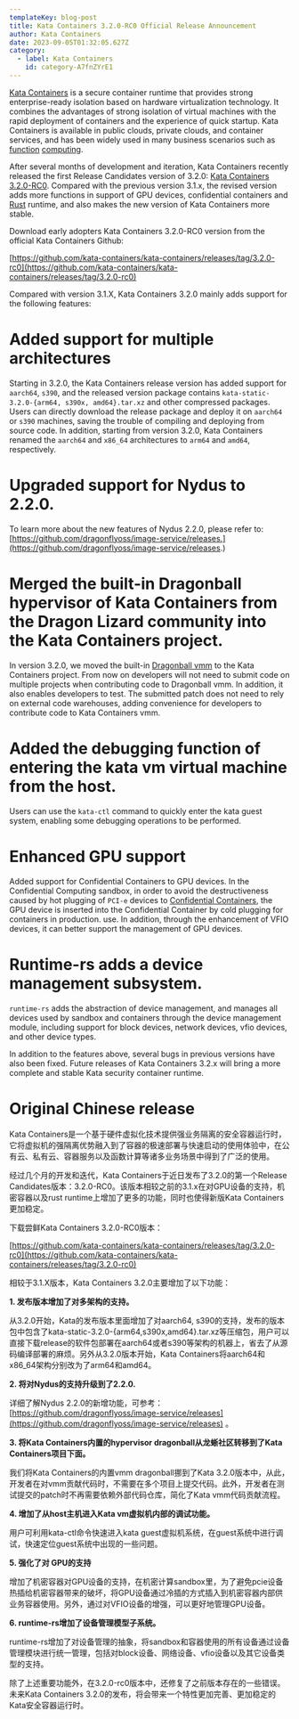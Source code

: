 ```yaml
---
templateKey: blog-post
title: Kata Containers 3.2.0-RC0 Official Release Announcement
author: Kata Containers
date: 2023-09-05T01:32:05.627Z
category: 
  - label: Kata Containers 
    id: category-A7fnZYrE1
---
```


[Kata Containers](https://github.com/kata-containers/kata-containers) is a secure container runtime that provides strong enterprise-ready isolation based on hardware virtualization technology. It combines the advantages of strong isolation of virtual machines with the rapid deployment of containers and the experience of quick startup. Kata Containers is available in public clouds, private clouds, and container services, and has been widely used in many business scenarios such as [function](https://help.aliyun.com/zh/fc/product-overview/what-is-function-compute) [computing](https://www.alibabacloud.com/product/function-compute).

After several months of development and iteration, Kata Containers recently released the first Release Candidates version of 3.2.0: [Kata Containers 3.2.0-RC0](https://github.com/kata-containers/kata-containers/releases/tag/3.2.0-rc0). Compared with the previous version 3.1.x, the revised version adds more functions in support of GPU devices, confidential containers and [Rust](https://www.rust-lang.org/) runtime, and also makes the new version of Kata Containers more stable.

Download early adopters Kata Containers 3.2.0-RC0 version from the official Kata Containers Github:

[https://github.com/kata-containers/kata-containers/releases/tag/3.2.0-rc0](https://github.com/kata-containers/kata-containers/releases/tag/3.2.0-rc0)

Compared with version 3.1.X, Kata Containers 3.2.0 mainly adds support for the following features:

# Added support for multiple architectures

Starting in 3.2.0, the Kata Containers release version has added support for `aarch64`, `s390`, and the released version package contains `kata-static-3.2.0-{arm64, s390x, amd64}.tar.xz` and other compressed packages. Users can directly download the release package and deploy it on `aarch64` or `s390` machines, saving the trouble of compiling and deploying from source code. In addition, starting from version 3.2.0, Kata Containers renamed the `aarch64` and `x86_64` architectures to `arm64` and `amd64`, respectively.

# Upgraded support for Nydus to 2.2.0.

To learn more about the new features of Nydus 2.2.0, please refer to: [https://github.com/dragonflyoss/image-service/releases.](https://github.com/dragonflyoss/image-service/releases.)

# Merged the built-in Dragonball hypervisor of Kata Containers from the Dragon Lizard community into the Kata Containers project.

In version 3.2.0, we moved the built-in [Dragonball vmm](https://github.com/openanolis/dragonball-sandbox) to the Kata Containers project. From now on developers will not need to submit code on multiple projects when contributing code to Dragonball vmm. In addition, it also enables developers to test. The submitted patch does not need to rely on external code warehouses, adding convenience for developers to contribute code to Kata Containers vmm.

# Added the debugging function of entering the kata vm virtual machine from the host.

Users can use the `kata-ctl` command to quickly enter the kata guest system, enabling some debugging operations to be performed.

# Enhanced GPU support

Added support for Confidential Containers to GPU devices. In the Confidential Computing sandbox, in order to avoid the destructiveness caused by hot plugging of `PCI-e` devices to [Confidential Containers](https://github.com/confidential-containers), the GPU device is inserted into the Confidential Container by cold plugging for containers in production. use. In addition, through the enhancement of VFIO devices, it can better support the management of GPU devices.

# Runtime-rs adds a device management subsystem.

`runtime-rs` adds the abstraction of device management, and manages all devices used by sandbox and containers through the device management module, including support for block devices, network devices, vfio devices, and other device types.

In addition to the features above, several bugs in previous versions have also been fixed. Future releases of Kata Containers 3.2.x will bring a more complete and stable Kata security container runtime.

# Original Chinese release

Kata Containers是一个基于硬件虚拟化技术提供强业务隔离的安全容器运行时，它将虚拟机的强隔离优势融入到了容器的极速部署与快速启动的使用体验中，在公有云、私有云、容器服务以及函数计算等诸多业务场景中得到了广泛的使用。

经过几个月的开发和迭代，Kata Containers于近日发布了3.2.0的第一个Release Candidates版本：3.2.0-RC0。该版本相较之前的3.1.x在对GPU设备的支持，机密容器以及rust runtime上增加了更多的功能，同时也使得新版Kata Containers更加稳定。

下载尝鲜Kata Containers 3.2.0-RC0版本：

[https://github.com/kata-containers/kata-containers/releases/tag/3.2.0-rc0](https://github.com/kata-containers/kata-containers/releases/tag/3.2.0-rc0)

相较于3.1.X版本，Kata Containers 3.2.0主要增加了以下功能：

**1\. 发布版本增加了对多架构的支持。**

从3.2.0开始，Kata的发布版本里面增加了对aarch64, s390的支持，发布的版本包中包含了kata-static-3.2.0-{arm64,s390x,amd64}.tar.xz等压缩包，用户可以直接下载release的软件包部署在aarch64或者s390等架构的机器上，省去了从源码编译部署的麻烦。另外从3.2.0版本开始，Kata Containers将aarch64和x86\_64架构分别改为了arm64和amd64。

**2\. 将对Nydus的支持升级到了2.2.0.**

详细了解Nydus 2.2.0的新增功能，可参考：[https://github.com/dragonflyoss/image-service/releases](https://github.com/dragonflyoss/image-service/releases) 。

**3\. 将Kata Containers内置的hypervisor dragonball从龙蜥社区转移到了Kata Containers项目下面。**

我们将Kata Containers的内置vmm dragonball挪到了Kata 3.2.0版本中，从此，开发者在对vmm贡献代码时，不需要在多个项目上提交代码。此外，开发者在测试提交的patch时不再需要依赖外部代码仓库，简化了Kata vmm代码贡献流程。

**4\. 增加了从host主机进入Kata vm虚拟机内部的调试功能。**

用户可利用kata-ctl命令快速进入kata guest虚拟机系统，在guest系统中进行调试，快速定位guest系统中出现的一些问题。

**5\. 强化了对 GPU的支持**

增加了机密容器对GPU设备的支持，在机密计算sandbox里，为了避免pcie设备热插给机密容器带来的破坏，将GPU设备通过冷插的方式插入到机密容器内部供业务容器使用。另外，通过对VFIO设备的增强，可以更好地管理GPU设备。

**6\. runtime-rs增加了设备管理模型子系统。**

runtime-rs增加了对设备管理的抽象，将sandbox和容器使用的所有设备通过设备管理模块进行统一管理，包括对block设备、网络设备、vfio设备以及其它设备类型的支持。

除了上述重要功能外，在3.2.0-rc0版本中，还修复了之前版本存在的一些错误。未来Kata Containers 3.2.0的发布，将会带来一个特性更加完善、更加稳定的Kata安全容器运行时。